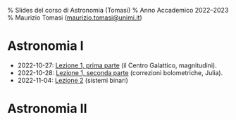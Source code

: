 % Slides del corso di Astronomia (Tomasi)
% Anno Accademico 2022–2023
% Maurizio Tomasi ([maurizio.tomasi@unimi.it](mailto:maurizio.tomasi@unimi.it))

# Astronomia I

- 2022-10-27: [Lezione 1, prima parte](tomasi-astro1-lezione-01a.html) (il Centro Galattico, magnitudini).
- 2022-10-28: [Lezione 1, seconda parte](tomasi-astro1-lezione-01b.html) (correzioni bolometriche, Julia).
- 2022-11-04: [Lezione 2](tomasi-astro1-lezione-02.html) (sistemi binari)

# Astronomia II

<!--
- 2023-03-24: [Lezione 1](tomasi-astro2-lezione-01.html) (sistemi stellari 1), [versione stampabile](tomasi-astro2-lezione-01.html?print-pdf)
- 2023-03-25: [Lezione 2](tomasi-astro2-lezione-02.html) (sistemi stellari 2), [versione stampabile](tomasi-astro2-lezione-02.html?print-pdf)
- 2023-03-31: [Lezione 3](tomasi-astro2-lezione-03.html) (mezzo interstellare 1), [versione stampabile](tomasi-astro2-lezione-03.html?print-pdf)
- 2023-04-01: [Lezione 4](tomasi-astro2-lezione-04.html) (mezzo interstellare 2), [versione stampabile](tomasi-astro2-lezione-04.html?print-pdf)
- 2023-04-07: [Lezione 5](tomasi-astro2-lezione-05.html) (mezzo interstellare 3), [versione stampabile](tomasi-astro2-lezione-05.html?print-pdf)
- 2023-04-08: [Lezione 6](tomasi-astro2-lezione-06.html) (mezzo interstellare 4), [versione stampabile](tomasi-astro2-lezione-06.html?print-pdf)
- 2023-04-21: [Lezione 7](tomasi-astro2-lezione-07.html) (mezzo interstellare 4), [versione stampabile](tomasi-astro2-lezione-07.html?print-pdf)
- 2023-04-22: [Come preparare un testo scientifico](tomasi-astro2-scrittura-scientifica.html)
-->
